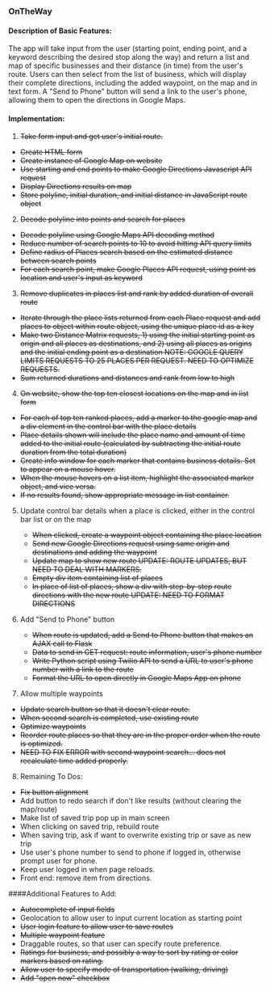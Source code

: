 ### OnTheWay

#### Description of Basic Features:
The app will take input from the user (starting point, ending point, and a keyword describing the desired stop along the way) and return a list and map of specific businesses and their distance (in time) from the user's route. Users can then select from the list of business, which will display their complete directions, including the added waypoint, on the map and in text form. A "Send to Phone" button will send a link to the user's phone, allowing them to open the directions in Google Maps.

#### Implementation:
1. ~~Take form input and get user's initial route.~~
  - ~~Create HTML form~~
  - ~~Create instance of Google Map on website~~
  - ~~Use starting and end points to make Google Directions Javascript API request~~
  - ~~Display Directions results on map~~
  - ~~Store polyline, initial duration, and initial distance in JavaScript route object~~

2. ~~Decode polyline into points and search for places~~
  - ~~Decode polyline using Google Maps API decoding method~~
  - ~~Reduce number of search points to 10 to avoid hitting API query limits~~
  - ~~Define radius of Places search based on the estimated distance between search points~~
  - ~~For each search point, make Google Places API request, using point as location and user's input as keyword~~

3. ~~Remove duplicates in places list and rank by added duration of overall route~~
  - ~~Iterate through the place lists returned from each Place request and add places to object within route object, using the unique place id as a key~~
  - ~~Make two Distance Matrix requests, 1) using the initial starting point as origin and all places as destinations, and 2) using all places as origins and the initial ending point as a destination NOTE: GOOGLE QUERY LIMITS REQUESTS TO 25 PLACES PER REQUEST. NEED TO OPTIMIZE REQUESTS.~~
  - ~~Sum returned durations and distances and rank from low to high~~

4. ~~On website, show the top ten closest locations on the map and in list form~~
  - ~~For each of top ten ranked places, add a marker to the google map and a div element in the control bar with the place details~~
  - ~~Place details shown will include the place name and amount of time added to the initial route (calculated by subtracting the initial route duration from the total duration)~~
  - ~~Create info window for each marker that contains business details. Set to appear on a mouse hover.~~
  - ~~When the mouse hovers on a list item, highlight the associated marker object, and vice versa.~~
  - ~~If no results found, show appropriate message in list container.~~

5. Update control bar details when a place is clicked, either in the control bar list or on the map
	- ~~When clicked, create a waypoint object containing the place location~~
	- ~~Send new Google Directions request using same origin and destinations and adding the waypoint~~
	- ~~Update map to show new route 
    UPDATE: ROUTE UPDATES, BUT NEED TO DEAL WITH MARKERS.~~
	- ~~Empty div item containing list of places~~
	- ~~In place of list of places, show a div with step-by-step route directions with the new route 
    UPDATE: NEED TO FORMAT DIRECTIONS~~

6. Add "Send to Phone" button
	- ~~When route is updated, add a Send to Phone button that makes an AJAX call to Flask~~ 
	- ~~Data to send in GET request: route information, user's phone number~~
	- ~~Write Python script using Twilio API to send a URL to user's phone number with a link to the route~~
	- ~~Format the URL to open directly in Google Maps App on phone~~

7. Allow multiple waypoints
  - ~~Update search button so that it doesn't clear route.~~
  - ~~When second search is completed, use existing route~~
  - ~~Optimize waypoints~~
  - ~~Reorder route.places so that they are in the proper order when the route is optimized.~~
  - ~~NEED TO FIX ERROR with second waypoint search... does not recalculate time added properly.~~

8. Remaining To Dos:
  - ~~Fix button alignment~~
  - Add button to redo search if don't like results (without clearing the map/route)
  - Make list of saved trip pop up in main screen
  - When clicking on saved trip, rebuild route
  - When saving trip, ask if want to overwrite existing trip or save as new trip
  - Use user's phone number to send to phone if logged in, otherwise prompt user for phone.
  - Keep user logged in when page reloads.
  - Front end: remove item from directions.

####Additional Features to Add:
- ~~Autocomplete of input fields~~
- Geolocation to allow user to input current location as starting point
- ~~User login feature to allow user to save routes~~
- ~~Multiple waypoint feature~~
- Draggable routes, so that user can specify route preference.
- ~~Ratings for business, and possibly a way to sort by rating or color markers based on rating.~~
- ~~Allow user to specify mode of transportation (walking, driving)~~
- ~~Add "open now" checkbox~~